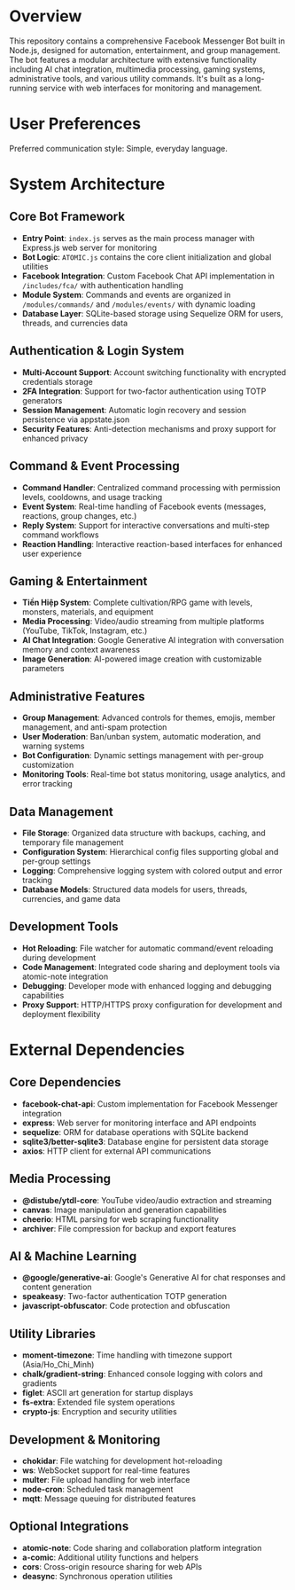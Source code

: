 # Overview

This repository contains a comprehensive Facebook Messenger Bot built in Node.js, designed for automation, entertainment, and group management. The bot features a modular architecture with extensive functionality including AI chat integration, multimedia processing, gaming systems, administrative tools, and various utility commands. It's built as a long-running service with web interfaces for monitoring and management.

# User Preferences

Preferred communication style: Simple, everyday language.

# System Architecture

## Core Bot Framework
- **Entry Point**: `index.js` serves as the main process manager with Express.js web server for monitoring
- **Bot Logic**: `ATOMIC.js` contains the core client initialization and global utilities
- **Facebook Integration**: Custom Facebook Chat API implementation in `/includes/fca/` with authentication handling
- **Module System**: Commands and events are organized in `/modules/commands/` and `/modules/events/` with dynamic loading
- **Database Layer**: SQLite-based storage using Sequelize ORM for users, threads, and currencies data

## Authentication & Login System
- **Multi-Account Support**: Account switching functionality with encrypted credentials storage
- **2FA Integration**: Support for two-factor authentication using TOTP generators
- **Session Management**: Automatic login recovery and session persistence via appstate.json
- **Security Features**: Anti-detection mechanisms and proxy support for enhanced privacy

## Command & Event Processing
- **Command Handler**: Centralized command processing with permission levels, cooldowns, and usage tracking
- **Event System**: Real-time handling of Facebook events (messages, reactions, group changes, etc.)
- **Reply System**: Support for interactive conversations and multi-step command workflows
- **Reaction Handling**: Interactive reaction-based interfaces for enhanced user experience

## Gaming & Entertainment
- **Tiền Hiệp System**: Complete cultivation/RPG game with levels, monsters, materials, and equipment
- **Media Processing**: Video/audio streaming from multiple platforms (YouTube, TikTok, Instagram, etc.)
- **AI Chat Integration**: Google Generative AI integration with conversation memory and context awareness
- **Image Generation**: AI-powered image creation with customizable parameters

## Administrative Features
- **Group Management**: Advanced controls for themes, emojis, member management, and anti-spam protection
- **User Moderation**: Ban/unban system, automatic moderation, and warning systems
- **Bot Configuration**: Dynamic settings management with per-group customization
- **Monitoring Tools**: Real-time bot status monitoring, usage analytics, and error tracking

## Data Management
- **File Storage**: Organized data structure with backups, caching, and temporary file management
- **Configuration System**: Hierarchical config files supporting global and per-group settings
- **Logging**: Comprehensive logging system with colored output and error tracking
- **Database Models**: Structured data models for users, threads, currencies, and game data

## Development Tools
- **Hot Reloading**: File watcher for automatic command/event reloading during development
- **Code Management**: Integrated code sharing and deployment tools via atomic-note integration
- **Debugging**: Developer mode with enhanced logging and debugging capabilities
- **Proxy Support**: HTTP/HTTPS proxy configuration for development and deployment flexibility

# External Dependencies

## Core Dependencies
- **facebook-chat-api**: Custom implementation for Facebook Messenger integration
- **express**: Web server for monitoring interface and API endpoints
- **sequelize**: ORM for database operations with SQLite backend
- **sqlite3/better-sqlite3**: Database engine for persistent data storage
- **axios**: HTTP client for external API communications

## Media Processing
- **@distube/ytdl-core**: YouTube video/audio extraction and streaming
- **canvas**: Image manipulation and generation capabilities
- **cheerio**: HTML parsing for web scraping functionality
- **archiver**: File compression for backup and export features

## AI & Machine Learning
- **@google/generative-ai**: Google's Generative AI for chat responses and content generation
- **speakeasy**: Two-factor authentication TOTP generation
- **javascript-obfuscator**: Code protection and obfuscation

## Utility Libraries
- **moment-timezone**: Time handling with timezone support (Asia/Ho_Chi_Minh)
- **chalk/gradient-string**: Enhanced console logging with colors and gradients
- **figlet**: ASCII art generation for startup displays
- **fs-extra**: Extended file system operations
- **crypto-js**: Encryption and security utilities

## Development & Monitoring
- **chokidar**: File watching for development hot-reloading
- **ws**: WebSocket support for real-time features
- **multer**: File upload handling for web interface
- **node-cron**: Scheduled task management
- **mqtt**: Message queuing for distributed features

## Optional Integrations
- **atomic-note**: Code sharing and collaboration platform integration
- **a-comic**: Additional utility functions and helpers
- **cors**: Cross-origin resource sharing for web APIs
- **deasync**: Synchronous operation utilities